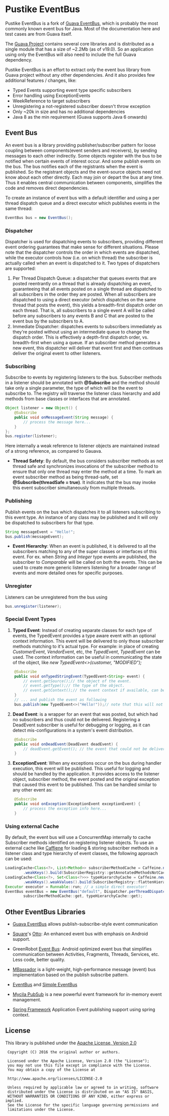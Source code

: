 Pustike EventBus
================
Pustike EventBus is a fork of [Guava EventBus](https://github.com/google/guava/wiki/EventBusExplained), which is probably the most commonly known event bus for Java. Most of the documentation here and test cases are from Guava itself.

The [Guava Project](https://github.com/google/guava) contains several core libraries and is distributed as a single module that has a size of ~2.2Mb (as of v19.0). So an application using only the EventBus will also need to include the full Guava dependency.

Pustike EventBus is an effort to extract only the event bus library from Guava project without any other dependencies. And it also provides few additional features / changes, like:
* Typed Events supporting event type specific subscribers
* Error handling using ExceptionEvents
* WeekReference to target subscribers
* Unregistering a not-registered subscriber doesn't throw exception
* Only ~20k in size and has no additional dependencies
* Java 8 as the min requirement (Guava supports Java 6 onwards)

Event Bus
---------
An event bus is a library providing publisher/subscriber pattern for loose coupling between components(event senders and receivers), by sending messages to each other indirectly. Some objects register with the bus to be notified when certain events of interest occur. And some publish events on the bus. The bus notifies each of the registrants when the event is published. So the registrant objects and the event-source objects need not know about each other directly. Each may join or depart the bus at any time. Thus it enables central communication between components, simplifies the code and removes direct dependencies.

To create an instance of event bus with a default identifier and using a per thread dispatch queue and a direct executor which publishes events in the same thread:
```java
EventBus bus = new EventBus();
```

### Dispatcher
Dispatcher is used for dispatching events to subscribers, providing different event ordering guarantees that make sense for different situations. Please note that the dispatcher controls the order in which events are dispatched, while the executor controls how (i.e. on which thread) the subscriber is actually called when an event is dispatched to it. Two types of dispatchers are supported:
1. Per Thread Dispatch Queue: a dispatcher that queues events that are posted reentrantly on a thread that is already dispatching an event, guaranteeing that all events posted on a single thread are dispatched to all subscribers in the order they are posted.
   When all subscribers are dispatched to using a direct executor (which dispatches on the same thread that posts the event), this yields a breadth-first dispatch order on each thread. That is, all subscribers to a single event A will be called before any subscribers to any events B and C that are posted to the event bus by the subscribers to A.
2. Immediate Dispatcher: dispatches events to subscribers immediately as they're posted without using an intermediate queue to change the dispatch order. This is effectively a depth-first dispatch order, vs. breadth-first when using a queue. If an subscriber method generates a new event, this dispatcher will deliver that event first and then continues deliver the original event to other listeners.

### Subscribing
Subscribe to events by registering listeners to the bus. Subscriber methods in a listener should be annotated with **@Subscribe** and the method should take only a single parameter, the type of which will be the event to subscribe to. The registry will traverse the listener class hierarchy and add methods from base classes or interfaces that are annotated.
```java
Object listener = new Object() {
    @Subscribe
    public void onMessageEvent(String message) {
        // process the message here...
    }
};
bus.register(listener);
```
Here internally a weak reference to listener objects are maintained instead of a strong reference, as compared to Gauava.

* **Thread Safety**: By default, the bus considers subscriber methods as not thread safe and synchronizes invocations of the subscriber method to ensure that only one thread may enter the method at a time. To mark an event subscriber method as being thread-safe, set **@Subscribe(threadSafe = true)**. It indicates that the bus may invoke this event subscriber simultaneously from multiple threads.

### Publishing
Publish events on the bus which dispatches it to all listeners subscribing to this event type. An instance of any class may be published and it will only be dispatched to subscribers for that type.
```java
String messageEvent = "Hello!";
bus.publish(messageEvent);
```
* **Event Hierarchy**: When an event is published, it is delivered to all the subscribers matching to any of the super classes or interfaces of this event. For ex. when *String* and *Integer* type events are published, the subscriber to *Comparable* will be called on both the events. This can be used to create more generic listeners listening for a broader range of events and more detailed ones for specific purposes.

### Unregister

Listeners can be unregistered from the bus using
```java
bus.unregister(listener);
```

### Special Event Types
1. **Typed Event**: Instead of creating separate classes for each type of events, the TypedEvent provides a type aware event with an optional context information. This event will be delivered to only those subscriber methods matching to it's actual type. For example: in place of creating *CustomerEvent*, *VendorEvent*, etc, the *TypedEvent<Customer>*, *TypedEvent<Vendor>* can be used. The context information can be useful in communicating the state of the object, like *new TypedEvent<>(customer, "MODIFIED");*
```java
    @Subscribe
    public void onTypedStringEvent(TypedEvent<String> event) {
        // event.getSource();// the object of the event.
        // event.getType();// the type of the object.
        // event.getContext();// the event context if available, can be null.
    }
    // ... and publish the event as following
    bus.publish(new TypedEvent<>("Hello!"));// note that this will not be matched to TypedEvent<Integer> subscriber!
```
2. **Dead Event**: is a wrapper for an event that was posted, but which had no subscribers and thus could not be delivered. Registering a DeadEvent subscriber is useful for debugging or logging, as it can detect mis-configurations in a system's event distribution.
```java
    @Subscribe
    public void onDeadEvent(DeadEvent deadEvent) {
        // deadEvent.getEvent(); // the event that could not be delivered.
    }
```
3. **ExceptionEvent**: When any exceptions occur on the bus during handler execution, this event will be published. This useful for logging and should be handled by the application. It provides access to the listener object, subscriber method, the event posted and the original exception that caused this event to be published. This can be handled similar to any other event as:
```java
    @Subscribe
    public void onException(ExceptionEvent exceptionEvent) {
        // process the exception info here...
    }
```

### Using external Cache
By default, the event bus will use a ConcurrentMap internally to cache Subscriber methods identified on registering listener objects. To use an external cache like [Caffiene](https://github.com/ben-manes/caffeine) for loading & storing subscriber methods in a listener class and type hierarchy of event classes, the following approach can be used:
```java
LoadingCache<Class<?>, List<Method>> subscriberMethodCache = Caffeine.newBuilder()
        .weakKeys().build(SubscriberRegistry::getAnnotatedMethodsNotCached);
LoadingCache<Class<?>, Set<Class<?>>> typeHierarchyCache = Caffeine.newBuilder()
        .weakKeys().weakValues().build(SubscriberRegistry::flattenHierarchyNotCached);
Executor executor = Runnable::run; // a simple direct executor!
EventBus eventBus = new EventBus("default", Dispatcher.perThreadDispatchQueue(), executor,
        subscriberMethodCache::get, typeHierarchyCache::get);
```

Other EventBus Libraries
------------------------
* [Guava EventBus](https://github.com/google/guava/wiki/EventBusExplained) allows publish-subscribe-style event communication

* [Square](http://square.github.io/otto)'s [Otto](http://github.com/square/otto): An enhanced event bus with emphasis on Android support.

* GreenRobot [Event Bus](https://github.com/greenrobot/EventBus): Android optimized event bus that simplifies communication between Activities, Fragments, Threads, Services, etc. Less code, better quality.

* [MBassador](https://github.com/bennidi/mbassador) is a light-weight, high-performance message (event) bus implementation based on the publish subscribe pattern.

* [EventBus](http://www.eventbus.org) and [Simple EventBus](http://code.google.com/p/simpleeventbus)

* [Mycila PubSub](https://github.com/mycila/pubsub) is a new powerful event framework for in-memory event management.

* [Spring Framework](http://docs.spring.io/spring/docs/current/spring-framework-reference/htmlsingle/#context-functionality-events) Application Event publishing support using spring context.

License
-------
This library is published under the [Apache License, Version 2.0](http://www.apache.org/licenses/LICENSE-2.0)
```
 Copyright (C) 2016 the original author or authors.

 Licensed under the Apache License, Version 2.0 (the "License");
 you may not use this file except in compliance with the License.
 You may obtain a copy of the License at

 http://www.apache.org/licenses/LICENSE-2.0

 Unless required by applicable law or agreed to in writing, software
 distributed under the License is distributed on an "AS IS" BASIS,
 WITHOUT WARRANTIES OR CONDITIONS OF ANY KIND, either express or implied.
 See the License for the specific language governing permissions and
 limitations under the License.
```
